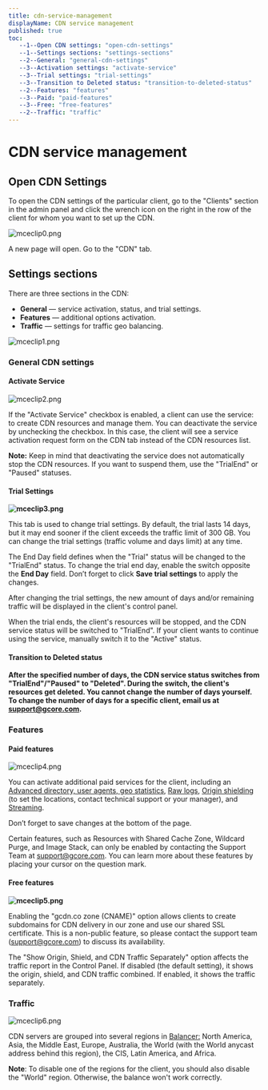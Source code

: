 ```yaml
---
title: cdn-service-management
displayName: CDN service management
published: true
toc:
   --1--Open CDN settings: "open-cdn-settings"
   --1--Settings sections: "settings-sections"
   --2--General: "general-cdn-settings"
   --3--Activation settings: "activate-service"
   --3--Trial settings: "trial-settings"
   --3--Transition to Deleted status: "transition-to-deleted-status"
   --2--Features: "features"
   --3--Paid: "paid-features"
   --3--Free: "free-features"
   --2--Traffic: "traffic"
---
```


# CDN service management

Open CDN Settings
-----------------

To open the CDN settings of the particular client, go to the "Clients" section in the admin panel and click the wrench icon on the right in the row of the client for whom you want to set up the CDN.

<img src="https://reseller.support.gcore.com/hc/article_attachments/12763930468497" alt="mceclip0.png">

A new page will open. Go to the "CDN" tab.

Settings sections
-----------------

There are three sections in the CDN:

*   **General** — service activation, status, and trial settings.
*   **Features** — additional options activation.
*   **Traffic** — settings for traffic geo balancing.

<img src="https://reseller.support.gcore.com/hc/article_attachments/12763980917905" alt="mceclip1.png">

### General CDN settings

#### **Activate Service**

<img src="https://reseller.support.gcore.com/hc/article_attachments/12763992814993" alt="mceclip2.png">

If the "Activate Service" checkbox is enabled, a client can use the service: to create CDN resources and manage them. You can deactivate the service by unchecking the checkbox. In this case, the client will see a service activation request form on the CDN tab instead of the CDN resources list.

**Note:** Keep in mind that deactivating the service does not automatically stop the CDN resources. If you want to suspend them, use the "TrialEnd" or "Paused" statuses.

#### **Trial Settings**

**<img src="https://reseller.support.gcore.com/hc/article_attachments/12764114983953" alt="mceclip3.png">**

This tab is used to change trial settings. By default, the trial lasts 14 days, but it may end sooner if the client exceeds the traffic limit of 300 GB. You can change the trial settings (traffic volume and days limit) at any time.

The End Day field defines when the "Trial" status will be changed to the "TrialEnd" status. To change the trial end day, enable the switch opposite the **End Day** field. Don’t forget to click **Save trial settings** to apply the changes.

After changing the trial settings, the new amount of days and/or remaining traffic will be displayed in the client's control panel.

When the trial ends, the client's resources will be stopped, and the CDN service status will be switched to "TrialEnd". If your client wants to continue using the service, manually switch it to the "Active" status.

#### **Transition to Deleted status**

**After the specified number of days, the CDN service status switches from "TrialEnd"/"Paused" to "Deleted". During the switch, the client's resources get deleted. You cannot change the number of days yourself. To change the number of days for a specific client, email us at [support@gcore.com](mailto:support@gcore.com).**

### Features

#### **Paid features**

<img src="https://reseller.support.gcore.com/hc/article_attachments/12764215632273" alt="mceclip4.png">

You can activate additional paid services for the client, including an [Advanced directory, user agents, geo statistics](https://www.gcore.com/support/articles/115004917425/), [Raw logs](https://www.gcore.com/support/articles/115000511685/), [Origin shielding](https://www.gcore.com/support/articles/214080309/) (to set the locations, contact technical support or your manager), and [Streaming](https://www.gcore.com/support/articles/115002080125/).

Don’t forget to save changes at the bottom of the page.

Certain features, such as Resources with Shared Cache Zone, Wildcard Purge, and Image Stack, can only be enabled by contacting the Support Team at [support@gcore.com](support@gcore.com). You can learn more about these features by placing your cursor on the question mark.

#### **Free features**

**<img src="https://reseller.support.gcore.com/hc/article_attachments/12764221754513" alt="mceclip5.png">**

Enabling the "gcdn.co zone (CNAME)" option allows clients to create subdomains for CDN delivery in our zone and use our shared SSL certificate. This is a non-public feature, so please contact the support team ([support@gcore.com](support@gcore.com)) to discuss its availability.

The "Show Origin, Shield, and CDN Traffic Separately" option affects the traffic report in the Control Panel. If disabled (the default setting), it shows the origin, shield, and CDN traffic combined. If enabled, it shows the traffic separately.

### Traffic

<img src="https://reseller.support.gcore.com/hc/article_attachments/12764368565777" alt="mceclip6.png">

CDN servers are grouped into several regions in [Balancer:](https://www.gcore.com/support/articles/360000194885/) North America, Asia, the Middle East, Europe, Australia, the World (with the World anycast address behind this region), the CIS, Latin America, and Africa.

**Note**: To disable one of the regions for the client, you should also disable the "World" region. Otherwise, the balance won't work correctly.
